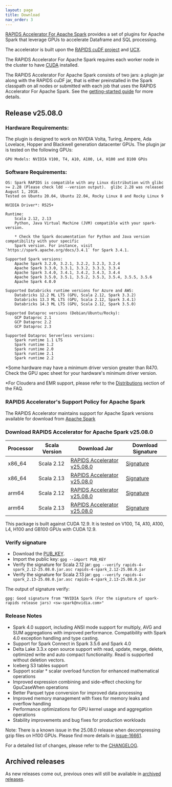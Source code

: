 ```yaml
---
layout: page
title: Download
nav_order: 3
---
```


[RAPIDS Accelerator For Apache Spark](https://github.com/NVIDIA/spark-rapids) provides a set of
plugins for Apache Spark that leverage GPUs to accelerate Dataframe and SQL processing.

The accelerator is built upon the [RAPIDS cuDF project](https://github.com/rapidsai/cudf) and
[UCX](https://github.com/openucx/ucx/).

The RAPIDS Accelerator For Apache Spark requires each worker node in the cluster to have
[CUDA](https://developer.nvidia.com/cuda-toolkit) installed.

The RAPIDS Accelerator For Apache Spark consists of two jars: a plugin jar along with the RAPIDS
cuDF jar, that is either preinstalled in the Spark classpath on all nodes or submitted with each job
that uses the RAPIDS Accelerator For Apache Spark. See the [getting-started
guide](https://docs.nvidia.com/spark-rapids/user-guide/latest/getting-started/overview.html) for more details.

## Release v25.08.0
### Hardware Requirements:

The plugin is designed to work on NVIDIA Volta, Turing, Ampere, Ada Lovelace, Hopper and Blackwell generation datacenter GPUs.  The plugin jar is tested on the following GPUs:

	GPU Models: NVIDIA V100, T4, A10, A100, L4, H100 and B100 GPUs

### Software Requirements:

    OS: Spark RAPIDS is compatible with any Linux distribution with glibc >= 2.28 (Please check ldd --version output).  glibc 2.28 was released August 1, 2018. 
    Tested on Ubuntu 20.04, Ubuntu 22.04, Rocky Linux 8 and Rocky Linux 9

	NVIDIA Driver*: R525+

	Runtime: 
		Scala 2.12, 2.13
		Python, Java Virtual Machine (JVM) compatible with your spark-version. 

		* Check the Spark documentation for Python and Java version compatibility with your specific 
		Spark version. For instance, visit `https://spark.apache.org/docs/3.4.1` for Spark 3.4.1.

	Supported Spark versions:
		Apache Spark 3.2.0, 3.2.1, 3.2.2, 3.2.3, 3.2.4
		Apache Spark 3.3.0, 3.3.1, 3.3.2, 3.3.3, 3.3.4
		Apache Spark 3.4.0, 3.4.1, 3.4.2, 3.4.3, 3.4.4
		Apache Spark 3.5.0, 3.5.1, 3.5.2, 3.5.3, 3.5.4, 3.5.5, 3.5.6
		Apache Spark 4.0.0
	
	Supported Databricks runtime versions for Azure and AWS:
		Databricks 12.2 ML LTS (GPU, Scala 2.12, Spark 3.3.2)
		Databricks 13.3 ML LTS (GPU, Scala 2.12, Spark 3.4.1)
		Databricks 14.3 ML LTS (GPU, Scala 2.12, Spark 3.5.0)
	
	Supported Dataproc versions (Debian/Ubuntu/Rocky):
		GCP Dataproc 2.1
		GCP Dataproc 2.2
		GCP Dataproc 2.3

	Supported Dataproc Serverless versions:
		Spark runtime 1.1 LTS
		Spark runtime 1.2
		Spark runtime 2.0
		Spark runtime 2.1
		Spark runtime 2.2

*Some hardware may have a minimum driver version greater than R470. Check the GPU spec sheet
for your hardware's minimum driver version.

*For Cloudera and EMR support, please refer to the
[Distributions](https://docs.nvidia.com/spark-rapids/user-guide/latest/faq.html#which-distributions-are-supported) section of the FAQ.

### RAPIDS Accelerator's Support Policy for Apache Spark
The RAPIDS Accelerator maintains support for Apache Spark versions available for download from [Apache Spark](https://spark.apache.org/downloads.html)

### Download RAPIDS Accelerator for Apache Spark v25.08.0

| Processor | Scala Version | Download Jar                                                                                                                                                              | Download Signature                                                                                                                                          |
|-----------|---------------|---------------------------------------------------------------------------------------------------------------------------------------------------------------------------|-------------------------------------------------------------------------------------------------------------------------------------------------------------|
| x86_64    | Scala 2.12    | [RAPIDS Accelerator v25.08.0](https://edge.urm.nvidia.com/artifactory/sw-spark-maven/com/nvidia/rapids-4-spark_2.12/25.08.0/rapids-4-spark_2.12-25.08.0.jar)              | [Signature](https://edge.urm.nvidia.com/artifactory/sw-spark-maven/com/nvidia/rapids-4-spark_2.12/25.08.0/rapids-4-spark_2.12-25.08.0.jar.asc)              |
| x86_64    | Scala 2.13    | [RAPIDS Accelerator v25.08.0](https://edge.urm.nvidia.com/artifactory/sw-spark-maven/com/nvidia/rapids-4-spark_2.13/25.08.0/rapids-4-spark_2.13-25.08.0.jar)              | [Signature](https://edge.urm.nvidia.com/artifactory/sw-spark-maven/com/nvidia/rapids-4-spark_2.13/25.08.0/rapids-4-spark_2.13-25.08.0.jar.asc)              |
| arm64     | Scala 2.12    | [RAPIDS Accelerator v25.08.0](https://edge.urm.nvidia.com/artifactory/sw-spark-maven/com/nvidia/rapids-4-spark_2.12/25.08.0/rapids-4-spark_2.12-25.08.0-cuda12-arm64.jar) | [Signature](https://edge.urm.nvidia.com/artifactory/sw-spark-maven/com/nvidia/rapids-4-spark_2.12/25.08.0/rapids-4-spark_2.12-25.08.0-cuda12-arm64.jar.asc) |
| arm64     | Scala 2.13    | [RAPIDS Accelerator v25.08.0](https://edge.urm.nvidia.com/artifactory/sw-spark-maven/com/nvidia/rapids-4-spark_2.13/25.08.0/rapids-4-spark_2.13-25.08.0-cuda12-arm64.jar)              | [Signature](https://edge.urm.nvidia.com/artifactory/sw-spark-maven/com/nvidia/rapids-4-spark_2.13/25.08.0/rapids-4-spark_2.13-25.08.0-cuda12-arm64.jar.asc) |

This package is built against CUDA 12.9. It is tested on V100, T4, A10, A100, L4, H100 and GB100 GPUs with 
CUDA 12.9.  

### Verify signature
* Download the [PUB_KEY](https://keys.openpgp.org/search?q=sw-spark@nvidia.com).
* Import the public key: `gpg --import PUB_KEY`
* Verify the signature for Scala 2.12 jar:
    `gpg --verify rapids-4-spark_2.12-25.08.0.jar.asc rapids-4-spark_2.12-25.08.0.jar`
* Verify the signature for Scala 2.13 jar:
    `gpg --verify rapids-4-spark_2.13-25.08.0.jar.asc rapids-4-spark_2.13-25.08.0.jar`

The output of signature verify:

	gpg: Good signature from "NVIDIA Spark (For the signature of spark-rapids release jars) <sw-spark@nvidia.com>"

### Release Notes
* Spark 4.0 support, including ANSI mode support for multiply, AVG and SUM aggregations with improved performance.  Compatibility with Spark 4.0 exception handling and type casting.  
* Support for Spark Connect in Spark 3.5.6 and Spark 4.0
* Delta Lake 3.3.x open source support with read, update, merge, delete, optimized write and auto compact functionality.  Read is supported without deletion vectors.  
* Iceberg S3 tables support
* Support scalar * scalar overload function for enhanced mathematical operations
* Improved expression combining and side-effect checking for GpuCaseWhen operations
* Better Parquet type conversion for improved data processing
* Improved memory management with fixes for memory leaks and overflow handling
* Performance optimizations for GPU kernel usage and aggregation operations
* Stability improvements and bug fixes for production workloads

Note: There is a known issue in the 25.08.0 release when decompressing gzip files on H100 GPUs.
Please find more details in [issue-16661](https://github.com/rapidsai/cudf/issues/16661).

For a detailed list of changes, please refer to the
[CHANGELOG](https://github.com/NVIDIA/spark-rapids/blob/main/CHANGELOG.md).

## Archived releases

As new releases come out, previous ones will still be available in [archived releases](./archive.md).